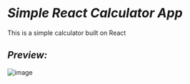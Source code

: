# ***Simple React Calculator App***

This is a simple calculator built on React

## ***Preview:***

![image](https://github.com/Shibasish3210/Calculator_F4_React/assets/111530472/f2296b4a-d54c-4710-9c71-fb63827fb004)
